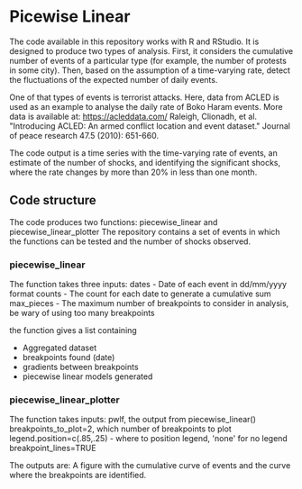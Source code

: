 # Picewise Linear
The code available in this repository works with R and RStudio. It is designed to produce two types of analysis. First, it considers the cumulative number of events of a particular type (for example, the number of protests in some city). Then, based on the assumption of a time-varying rate, detect the fluctuations of the expected number of daily events.

One of that types of events is terrorist attacks. Here, data from ACLED is used as an example to analyse the daily rate of Boko Haram events.
More data is available at: https://acleddata.com/
Raleigh, Clionadh, et al. "Introducing ACLED: An armed conflict location and event dataset." Journal of peace research 47.5 (2010): 651-660.

The code output is a time series with the time-varying rate of events, an estimate of the number of shocks, and identifying the significant shocks, where the rate changes by more than 20% in less than one month.

## Code structure
The code produces two functions: piecewise_linear and piecewise_linear_plotter
The repository contains a set of events in which the functions can be tested and the number of shocks observed.

### piecewise_linear 
The function takes three inputs:
dates - Date of each event in dd/mm/yyyy format
counts - The count for each date to generate a cumulative sum
max_pieces - The maximum number of breakpoints to consider in analysis, be wary of using too many breakpoints

the function gives a list containing
- Aggregated dataset
- breakpoints found (date)
- gradients between breakpoints
- piecewise linear models generated

### piecewise_linear_plotter
The function takes inputs:
pwlf, the output from piecewise_linear()
breakpoints_to_plot=2, which number of breakpoints to plot
legend.position=c(.85,.25) - where to position legend, 'none' for no legend
breakpoint_lines=TRUE

The outputs are:
A figure with the cumulative curve of events and the curve where the breakpoints are identified.

